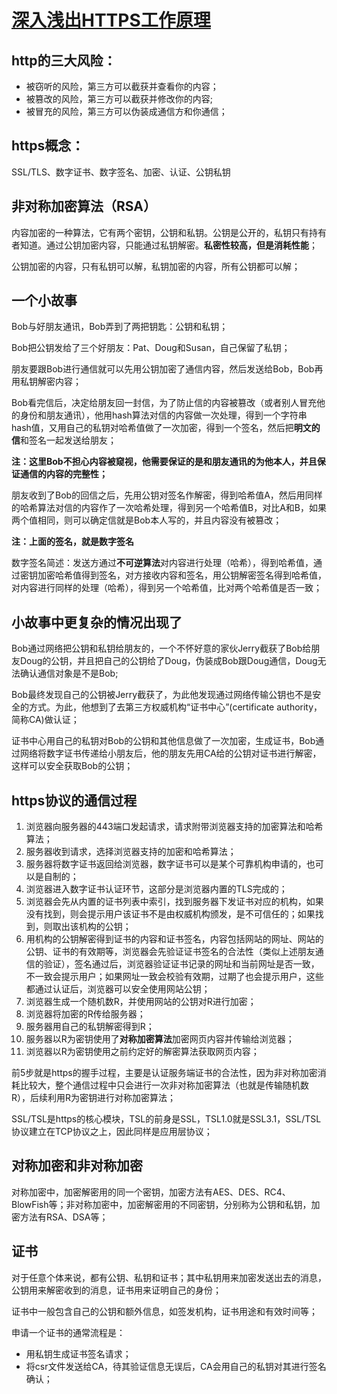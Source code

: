 # [深入浅出HTTPS工作原理](https://blog.csdn.net/wangtaomtk/article/details/80917081)

## http的三大风险：

* 被窃听的风险，第三方可以截获并查看你的内容；
* 被篡改的风险，第三方可以截获并修改你的内容;
* 被冒充的风险，第三方可以伪装成通信方和你通信；

## https概念：

SSL/TLS、数字证书、数字签名、加密、认证、公钥私钥

## 非对称加密算法（RSA）

内容加密的一种算法，它有两个密钥，公钥和私钥。公钥是公开的，私钥只有持有者知道。通过公钥加密内容，只能通过私钥解密。**私密性较高，但是消耗性能**；

公钥加密的内容，只有私钥可以解，私钥加密的内容，所有公钥都可以解；

## 一个小故事

Bob与好朋友通讯，Bob弄到了两把钥匙：公钥和私钥；

Bob把公钥发给了三个好朋友：Pat、Doug和Susan，自己保留了私钥；

朋友要跟Bob进行通信就可以先用公钥加密了通信内容，然后发送给Bob，Bob再用私钥解密内容；

Bob看完信后，决定给朋友回一封信，为了防止信的内容被篡改（或者别人冒充他的身份和朋友通讯），他用hash算法对信的内容做一次处理，得到一个字符串hash值，又用自己的私钥对哈希值做了一次加密，得到一个签名，然后把**明文的信**和签名一起发送给朋友；

**注：这里Bob不担心内容被窥视，他需要保证的是和朋友通讯的为他本人，并且保证通信的内容的完整性；**

朋友收到了Bob的回信之后，先用公钥对签名作解密，得到哈希值A，然后用同样的哈希算法对信的内容作了一次哈希处理，得到另一个哈希值B，对比A和B，如果两个值相同，则可以确定信就是Bob本人写的，并且内容没有被篡改；

**注：上面的签名，就是数字签名**

数字签名简述：发送方通过**不可逆算法**对内容进行处理（哈希），得到哈希值，通过密钥加密哈希值得到签名，对方接收内容和签名，用公钥解密签名得到哈希值，对内容进行同样的处理（哈希），得到另一个哈希值，比对两个哈希值是否一致；

## 小故事中更复杂的情况出现了

Bob通过网络把公钥和私钥给朋友的，一个不怀好意的家伙Jerry截获了Bob给朋友Doug的公钥，并且把自己的公钥给了Doug，伪装成Bob跟Doug通信，Doug无法确认通信对象是不是Bob;

Bob最终发现自己的公钥被Jerry截获了，为此他发现通过网络传输公钥也不是安全的方式。为此，他想到了去第三方权威机构“证书中心”(certificate authority，简称CA)做认证；

证书中心用自己的私钥对Bob的公钥和其他信息做了一次加密，生成证书，Bob通过网络将数字证书传递给小朋友后，他的朋友先用CA给的公钥对证书进行解密，这样可以安全获取Bob的公钥；

## https协议的通信过程

1. 浏览器向服务器的443端口发起请求，请求附带浏览器支持的加密算法和哈希算法；
2. 服务器收到请求，选择浏览器支持的加密和哈希算法；
3. 服务器将数字证书返回给浏览器，数字证书可以是某个可靠机构申请的，也可以是自制的；
4. 浏览器进入数字证书认证环节，这部分是浏览器内置的TLS完成的；
5. 浏览器会先从内置的证书列表中索引，找到服务器下发证书对应的机构，如果没有找到，则会提示用户该证书不是由权威机构颁发，是不可信任的；如果找到，则取出该机构的公钥；
6. 用机构的公钥解密得到证书的内容和证书签名，内容包括网站的网址、网站的公钥、证书的有效期等，浏览器会先验证证书签名的合法性（类似上述朋友通信的验证），签名通过后，浏览器验证证书记录的网址和当前网址是否一致，不一致会提示用户；如果网址一致会校验有效期，过期了也会提示用户，这些都通过认证后，浏览器可以安全使用网站公钥；
7. 浏览器生成一个随机数R，并使用网站的公钥对R进行加密；
8. 浏览器将加密的R传给服务器；
9. 服务器用自己的私钥解密得到R；
10. 服务器以R为密钥使用了**对称加密算法**加密网页内容并传输给浏览器；
11. 浏览器以R为密钥使用之前约定好的解密算法获取网页内容；

前5步就是https的握手过程，主要是认证服务端证书的合法性，因为非对称加密消耗比较大，整个通信过程中只会进行一次非对称加密算法（也就是传输随机数R），后续利用R为密钥进行对称加密算法；

SSL/TSL是https的核心模块，TSL的前身是SSL，TSL1.0就是SSL3.1，SSL/TSL协议建立在TCP协议之上，因此同样是应用层协议；

## 对称加密和非对称加密

对称加密中，加密解密用的同一个密钥，加密方法有AES、DES、RC4、BlowFish等；非对称加密中，加密解密用的不同密钥，分别称为公钥和私钥，加密方法有RSA、DSA等；

## 证书

对于任意个体来说，都有公钥、私钥和证书；其中私钥用来加密发送出去的消息，公钥用来解密收到的消息，证书用来证明自己的身份；

证书中一般包含自己的公钥和额外信息，如签发机构，证书用途和有效时间等；

申请一个证书的通常流程是：

* 用私钥生成证书签名请求；
* 将csr文件发送给CA，待其验证信息无误后，CA会用自己的私钥对其进行签名确认；
